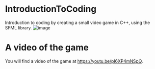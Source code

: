 # IntroductionToCoding
Introduction to coding by creating a small video game in C++, using the SFML library.
![image](https://user-images.githubusercontent.com/11432905/111396084-bbdc7080-8694-11eb-865d-b0ac446455ad.png)
# A video of the game
You will find a video of the game at https://youtu.be/pI6XP4mNSpQ.

